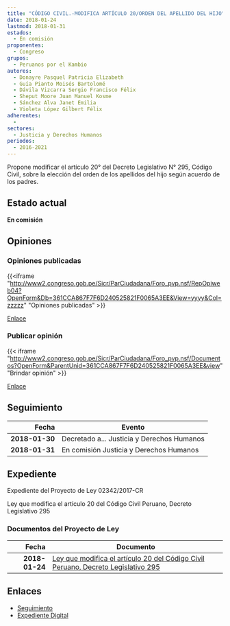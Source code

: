 ```yaml
---
title: "CÓDIGO CIVIL.-MODIFICA ARTÍCULO 20/ORDEN DEL APELLIDO DEL HIJO"
date: 2018-01-24
lastmod: 2018-01-31
estados: 
  - En comisión
proponentes: 
  - Congreso
grupos: 
  - Peruanos por el Kambio
autores: 
  - Donayre Pasquel Patricia Elizabeth
  - Guía Pianto Moisés Bartolomé
  - Dávila Vizcarra Sergio Francisco Félix
  - Sheput Moore Juan Manuel Kosme
  - Sánchez Alva Janet Emilia
  - Violeta López Gilbert Félix
adherentes: 
  - 
sectores: 
  - Justicia y Derechos Humanos
periodos: 
  - 2016-2021
---
```


Propone modificar el artículo 20° del Decreto Legislativo N° 295, Código Civil, sobre la elección del orden de los apellidos del hijo según acuerdo de los padres.


## Estado actual

**En comisión**

## Opiniones

### Opiniones publicadas

{{<iframe "http://www2.congreso.gob.pe/Sicr/ParCiudadana/Foro_pvp.nsf/RepOpiweb04?OpenForm&Db=361CCA867F7F6D240525821F0065A3EE&View=yyyy&Col=zzzzz" "Opiniones publicadas" >}}

[Enlace](http://www2.congreso.gob.pe/Sicr/ParCiudadana/Foro_pvp.nsf/RepOpiweb04?OpenForm&Db=361CCA867F7F6D240525821F0065A3EE&View=yyyy&Col=zzzzz)
### Publicar opinión

{{< iframe "http://www2.congreso.gob.pe/Sicr/ParCiudadana/Foro_pvp.nsf/Documentos?OpenForm&ParentUnid=361CCA867F7F6D240525821F0065A3EE&view" "Brindar opinión" >}}

[Enlace](http://www2.congreso.gob.pe/Sicr/ParCiudadana/Foro_pvp.nsf/Documentos?OpenForm&ParentUnid=361CCA867F7F6D240525821F0065A3EE&view)

## Seguimiento

| Fecha | Evento |
|------:|--------|
| **2018-01-30** | Decretado a... Justicia y Derechos Humanos|
| **2018-01-31** | En comisión Justicia y Derechos Humanos|


## Expediente

Expediente del Proyecto de Ley 02342/2017-CR

Ley que modifica el artículo 20 del Código Civil Peruano, Decreto Legislativo 295


### Documentos del Proyecto de Ley

| Fecha | Documento |
|------:|--------|
| **2018-01-24** | [Ley que modifica el artículo 20 del Código Civil Peruano, Decreto Legislativo 295](http://www.leyes.congreso.gob.pe/Documentos/2016_2021/Proyectos_de_Ley_y_de_Resoluciones_Legislativas/PL02342_20180124.pdf) |

## Enlaces 

- [Seguimiento](http://www2.congreso.gob.pe/Sicr/TraDocEstProc/CLProLey2016.nsf/f7fff46988ca05b1052578e100829cc7/74605b5e35bc96cc0525821f006364fe?OpenDocument)
- [Expediente Digital](http://www2.congreso.gob.pe/Sicr/TraDocEstProc/CLProLey2016.nsf/f7fff46988ca05b1052578e100829cc7/74605b5e35bc96cc0525821f006364fe?OpenDocument&Click=05257FB7005EB655.eb71d0cf91d8294e05256cdf006b5706/$Body/0.1C6C)
